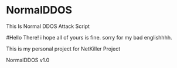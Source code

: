 # NormalDDOS
This Is Normal DDOS Attack Script

#Hello There! i hope all of yours is fine.
sorry for my bad englishhhh. 

This is my personal project for NetKiller Project

NormalDDOS v1.0
